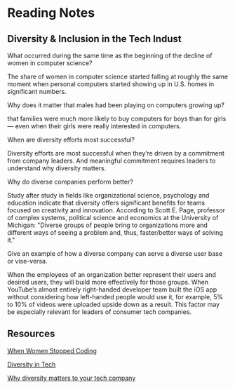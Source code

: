 # Reading Notes

## Diversity & Inclusion in the Tech Indust

What occurred during the same time as the beginning of the decline of women in computer science?

The share of women in computer science started falling at roughly the same moment when personal computers started showing up in U.S. homes in significant numbers.

Why does it matter that males had been playing on computers growing up?

that families were much more likely to buy computers for boys than for girls — even when their girls were really interested in computers.

When are diversity efforts most successful?

Diversity efforts are most successful when they’re driven by a commitment from company leaders. And meaningful commitment requires leaders to understand why diversity matters.

Why do diverse companies perform better?

Study after study in fields like organizational science, psychology and education indicate that diversity offers significant benefits for teams focused on creativity and innovation. According to Scott E. Page, professor of complex systems, political science and economics at the University of Michigan: "Diverse groups of people bring to organizations more and different ways of seeing a problem and, thus, faster/better ways of solving it."

Give an example of how a diverse company can serve a diverse user base or vise-versa.

When the employees of an organization better represent their users and desired users, they will build more effectively for those groups. When YouTube’s almost entirely right-handed developer team built the iOS app without considering how left-handed people would use it, for example, 5% to 10% of videos were uploaded upside down as a result. This factor may be especially relevant for leaders of consumer tech companies.

## Resources

[When Women Stopped Coding](https://www.npr.org/sections/money/2014/10/21/357629765/when-women-stopped-coding)

[Diversity in Tech](https://informationisbeautiful.net/visualizations/diversity-in-tech/)

[Why diversity matters to your tech company](https://www.usatoday.com/story/tech/columnist/2015/07/21/why-diversity-matters-your-tech-company/30419871/)
